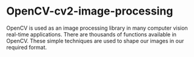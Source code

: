 # OpenCV-cv2-image-processing
OpenCV is used as an image processing library in many computer vision real-time applications. There are thousands of functions available in OpenCV. These simple techniques are used to shape our images in our required format.
